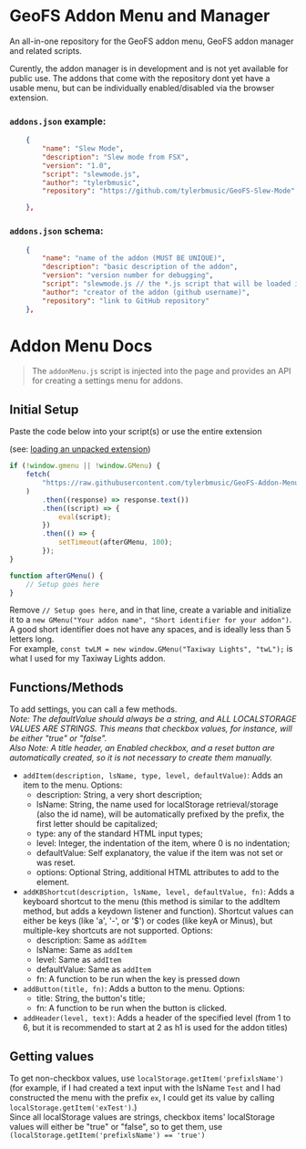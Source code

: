 # GeoFS Addon Menu and Manager

An all-in-one repository for the GeoFS addon menu, GeoFS addon manager and related scripts.

Curently, the addon manager is in development and is not yet available for public use. The addons that come with the repository dont yet have a usable menu, but can be individually enabled/disabled via the browser extension.

### `addons.json` example:

```json
	{
		"name": "Slew Mode",
		"description": "Slew mode from FSX",
		"version": "1.0",
		"script": "slewmode.js",
		"author": "tylerbmusic",
		"repository": "https://github.com/tylerbmusic/GeoFS-Slew-Mode"

	},
```

### `addons.json` schema:

```json
	{
		"name": "name of the addon (MUST BE UNIQUE)",
		"description": "basic description of the addon",
		"version": "version number for debugging",
		"script": "slewmode.js // the *.js script that will be loaded into the page",
		"author": "creator of the addon (github username)",
		"repository": "link to GitHub repository"
	},
```

# Addon Menu Docs

> The `addonMenu.js` script is injected into the page and provides an API for creating a settings menu for addons.

## Initial Setup

Paste the code below into your script(s) or use the entire extension

(see: [loading an unpacked extension](https://developer.chrome.com/docs/extensions/get-started/tutorial/hello-world#load-unpacked))

```javascript
if (!window.gmenu || !window.GMenu) {
	fetch(
		"https://raw.githubusercontent.com/tylerbmusic/GeoFS-Addon-Menu/refs/heads/main/addonMenu.js"
	)
		.then((response) => response.text())
		.then((script) => {
			eval(script);
		})
		.then(() => {
			setTimeout(afterGMenu, 100);
		});
}

function afterGMenu() {
	// Setup goes here
}
```

Remove `// Setup goes here`, and in that line, create a variable and initialize it to a `new GMenu("Your addon name", "Short identifier for your addon")`. A good short identifier does not have any spaces, and is ideally less than 5 letters long.  
For example, `const twLM = new window.GMenu("Taxiway Lights", "twL");` is what I used for my Taxiway Lights addon.

## Functions/Methods

To add settings, you can call a few methods.  
_Note: The defaultValue should always be a string, and ALL LOCALSTORAGE VALUES ARE STRINGS. This means that checkbox values, for instance, will be either "true" or "false"._  
_Also Note: A title header, an Enabled checkbox, and a reset button are automatically created, so it is not necessary to create them manually._

- `addItem(description, lsName, type, level, defaultValue)`: Adds an item to the menu. Options:
  - description: String, a very short description;
  - lsName: String, the name used for localStorage retrieval/storage (also the id name), will be automatically prefixed by the prefix, the first letter should be capitalized;
  - type: any of the standard HTML input types;
  - level: Integer, the indentation of the item, where 0 is no indentation;
  - defaultValue: Self explanatory, the value if the item was not set or was reset.
  - options: Optional String, additional HTML attributes to add to the element.
- `addKBShortcut(description, lsName, level, defaultValue, fn)`: Adds a keyboard shortcut to the menu (this method is similar to the addItem method, but adds a keydown listener and function). Shortcut values can either be keys (like 'a', '-', or '$') or codes (like keyA or Minus), but multiple-key shortcuts are not supported. Options:
  - description: Same as `addItem`
  - lsName: Same as `addItem`
  - level: Same as `addItem`
  - defaultValue: Same as `addItem`
  - fn: A function to be run when the key is pressed down
- `addButton(title, fn)`: Adds a button to the menu. Options:
  - title: String, the button's title;
  - fn: A function to be run when the button is clicked.
- `addHeader(level, text)`: Adds a header of the specified level (from 1 to 6, but it is recommended to start at 2 as h1 is used for the addon titles)

## Getting values

To get non-checkbox values, use `localStorage.getItem('prefixlsName')` (for example, if I had created a text input with the lsName `Test` and I had constructed the menu with the prefix `ex`, I could get its value by calling `localStorage.getItem('exTest')`.)  
Since all localStorage values are strings, checkbox items' localStorage values will either be "true" or "false", so to get them, use `(localStorage.getItem('prefixlsName') == 'true')`
